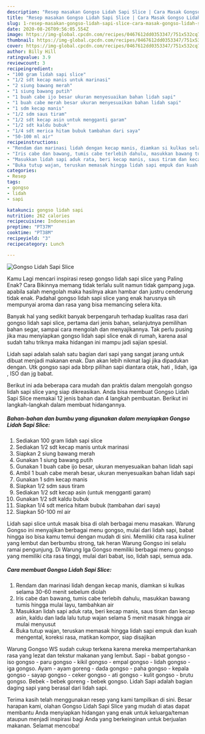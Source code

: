 ```yaml
---
description: "Resep masakan Gongso Lidah Sapi Slice | Cara Masak Gongso Lidah Sapi Slice Yang Bisa Manjain Lidah"
title: "Resep masakan Gongso Lidah Sapi Slice | Cara Masak Gongso Lidah Sapi Slice Yang Bisa Manjain Lidah"
slug: 1-resep-masakan-gongso-lidah-sapi-slice-cara-masak-gongso-lidah-sapi-slice-yang-bisa-manjain-lidah
date: 2020-08-26T09:56:05.554Z
image: https://img-global.cpcdn.com/recipes/0467612dd0353347/751x532cq70/gongso-lidah-sapi-slice-foto-resep-utama.jpg
thumbnail: https://img-global.cpcdn.com/recipes/0467612dd0353347/751x532cq70/gongso-lidah-sapi-slice-foto-resep-utama.jpg
cover: https://img-global.cpcdn.com/recipes/0467612dd0353347/751x532cq70/gongso-lidah-sapi-slice-foto-resep-utama.jpg
author: Billy Hill
ratingvalue: 3.9
reviewcount: 3
recipeingredient:
- "100 gram lidah sapi slice"
- "1/2 sdt kecap manis untuk marinasi"
- "2 siung bawang merah"
- "1 siung bawang putih"
- "1 buah cabe ijo besar ukuran menyesuaikan bahan lidah sapi"
- "1 buah cabe merah besar ukuran menyesuaikan bahan lidah sapi"
- "1 sdm kecap manis"
- "1/2 sdm saus tiram"
- "1/2 sdt kecap asin untuk mengganti garam"
- "1/2 sdt kaldu bubuk"
- "1/4 sdt merica hitam bubuk tambahan dari saya"
- "50-100 ml air"
recipeinstructions:
- "Rendam dan marinasi lidah dengan kecap manis, diamkan si kulkas selama 30-60 menit sebelum diolah"
- "Iris cabe dan bawang, tumis cabe terlebih dahulu, masukkan bawang tumis hingga mulai layu, tambahkan air"
- "Masukkan lidah sapi aduk rata, beri kecap manis, saus tiram dan kecap asin, kaldu dan lada lalu tutup wajan selama 5 menit masak hingga air mulai menyusut"
- "Buka tutup wajan, teruskan memasak hingga lidah sapi empuk dan kuah mengental, koreksi rasa, matikan kompor, siap disajikan"
categories:
- Resep
tags:
- gongso
- lidah
- sapi

katakunci: gongso lidah sapi 
nutrition: 262 calories
recipecuisine: Indonesian
preptime: "PT37M"
cooktime: "PT38M"
recipeyield: "3"
recipecategory: Lunch

---
```



![Gongso Lidah Sapi Slice](https://img-global.cpcdn.com/recipes/0467612dd0353347/751x532cq70/gongso-lidah-sapi-slice-foto-resep-utama.jpg)

Kamu Lagi mencari inspirasi resep gongso lidah sapi slice yang Paling Enak? Cara Bikinnya memang tidak terlalu sulit namun tidak gampang juga. apabila salah mengolah maka hasilnya akan hambar dan justru cenderung tidak enak. Padahal gongso lidah sapi slice yang enak harusnya sih mempunyai aroma dan rasa yang bisa memancing selera kita.

Banyak hal yang sedikit banyak berpengaruh terhadap kualitas rasa dari gongso lidah sapi slice, pertama dari jenis bahan, selanjutnya pemilihan bahan segar, sampai cara mengolah dan menyajikannya. Tak perlu pusing jika mau menyiapkan gongso lidah sapi slice enak di rumah, karena asal sudah tahu triknya maka hidangan ini mampu jadi sajian spesial.

Lidah sapi adalah salah satu bagian dari sapi yang sangat jarang untuk dibuat menjadi makanan enak. Dan akan lebih nikmat lagi jika dipadukan dengan. Utk gongso sapi ada bbrp pilihan sapi diantara otak, hati , lidah, iga , ISO dan jg babat.


Berikut ini ada beberapa cara mudah dan praktis dalam mengolah gongso lidah sapi slice yang siap dikreasikan. Anda bisa membuat Gongso Lidah Sapi Slice memakai 12 jenis bahan dan 4 langkah pembuatan. Berikut ini langkah-langkah dalam membuat hidangannya.

<!--inarticleads1-->

##### Bahan-bahan dan bumbu yang digunakan dalam menyiapkan Gongso Lidah Sapi Slice:

1. Sediakan 100 gram lidah sapi slice
1. Sediakan 1/2 sdt kecap manis untuk marinasi
1. Siapkan 2 siung bawang merah
1. Gunakan 1 siung bawang putih
1. Gunakan 1 buah cabe ijo besar, ukuran menyesuaikan bahan lidah sapi
1. Ambil 1 buah cabe merah besar, ukuran menyesuaikan bahan lidah sapi
1. Gunakan 1 sdm kecap manis
1. Siapkan 1/2 sdm saus tiram
1. Sediakan 1/2 sdt kecap asin (untuk mengganti garam)
1. Gunakan 1/2 sdt kaldu bubuk
1. Siapkan 1/4 sdt merica hitam bubuk (tambahan dari saya)
1. Siapkan 50-100 ml air


Lidah sapi slice untuk masak bisa di olah berbagai menu masakan. Warung Gongso ini menyajikan berbagai menu gongso, mulai dari lidah sapi, babat hingga iso bisa kamu temui dengan mudah di sini. Memiliki cita rasa kuliner yang lembut dan berbumbu strong, tak heran Warung Gongso ini selalu ramai pengunjung. Di Warung Iga Gongso memiliki berbagai menu gongso yang memiliki cita rasa tinggi, mulai dari babat, iso, lidah sapi, semua ada. 

<!--inarticleads2-->

##### Cara membuat Gongso Lidah Sapi Slice:

1. Rendam dan marinasi lidah dengan kecap manis, diamkan si kulkas selama 30-60 menit sebelum diolah
1. Iris cabe dan bawang, tumis cabe terlebih dahulu, masukkan bawang tumis hingga mulai layu, tambahkan air
1. Masukkan lidah sapi aduk rata, beri kecap manis, saus tiram dan kecap asin, kaldu dan lada lalu tutup wajan selama 5 menit masak hingga air mulai menyusut
1. Buka tutup wajan, teruskan memasak hingga lidah sapi empuk dan kuah mengental, koreksi rasa, matikan kompor, siap disajikan


Warung Gongso WS sudah cukup terkena karena mereka mempertahankan rasa yang lezat dan tekstur makanan yang lembut. Sapi - babat gongso - iso gongso - paru gongso - kikil gongso - empal gongso - lidah gongso - iga gongso. Ayam - ayam goreng - dada gongso - paha gongso - kepala gongso - sayap gongso - ceker gongso - ati gongso - kulit gongso - brutu gongso. Bebek - bebek goreng - bebek gongso. Lidah Sapi adalah bagian daging sapi yang berasal dari lidah sapi. 

Terima kasih telah menggunakan resep yang kami tampilkan di sini. Besar harapan kami, olahan Gongso Lidah Sapi Slice yang mudah di atas dapat membantu Anda menyiapkan hidangan yang enak untuk keluarga/teman ataupun menjadi inspirasi bagi Anda yang berkeinginan untuk berjualan makanan. Selamat mencoba!
